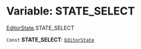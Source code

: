 # Variable: STATE\_SELECT

[EditorState](/auto-docs/core/modules/EditorState.md).STATE\_SELECT

`Const` **STATE\_SELECT**: [`EditorState`](/auto-docs/core/interfaces/EditorState-1.md)

